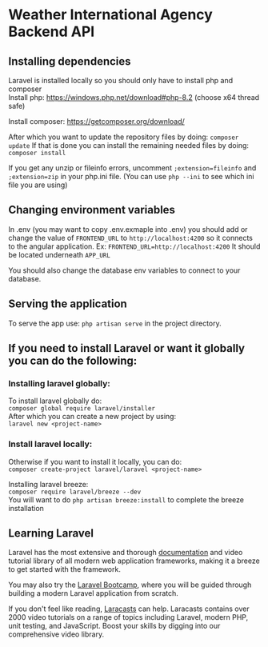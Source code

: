 # Weather International Agency Backend API

## Installing dependencies
Laravel is installed locally so you should only have to install php and composer<br >
Install php: https://windows.php.net/download#php-8.2 (choose x64 thread safe)

Install composer: https://getcomposer.org/download/

After which you want to update the repository files by doing: `composer update`
If that is done you can install the remaining needed files by doing: `composer install`

If you get any unzip or fileinfo errors, uncomment `;extension=fileinfo` and `;extension=zip` in your php.ini file. (You can use `php --ini` to see which ini file you are using)

## Changing environment variables
In .env (you may want to copy .env.exmaple into .env) you should add or change the value of `FRONTEND_URL` to `http://localhost:4200` so it connects to the angular application.
Ex: `FRONTEND_URL=http://localhost:4200`
It should be located underneath `APP_URL`

You should also change the database env variables to connect to your database.

## Serving the application
To serve the app use: `php artisan serve` in the project directory.

## If you need to install Laravel or want it globally you can do the following:
### Installing laravel globally:

To install laravel globally do: <br >
`composer global require laravel/installer` <br >
After which you can create a new project by using: <br >
`laravel new <project-name>`

### Install laravel locally:

Otherwise if you want to install it locally, you can do: <br >
`composer create-project laravel/laravel <project-name>`

Installing laravel breeze: <br >
`composer require laravel/breeze --dev` <br >
You will want to do `php artisan breeze:install` to complete the breeze installation

## Learning Laravel

Laravel has the most extensive and thorough [documentation](https://laravel.com/docs) and video tutorial library of all modern web application frameworks, making it a breeze to get started with the framework.

You may also try the [Laravel Bootcamp](https://bootcamp.laravel.com), where you will be guided through building a modern Laravel application from scratch.

If you don't feel like reading, [Laracasts](https://laracasts.com) can help. Laracasts contains over 2000 video tutorials on a range of topics including Laravel, modern PHP, unit testing, and JavaScript. Boost your skills by digging into our comprehensive video library.